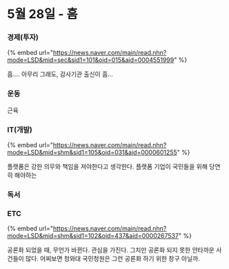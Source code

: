 # 5월 28일 - 흠

### 경제\(투자\)

{% embed url="https://news.naver.com/main/read.nhn?mode=LSD&mid=sec&sid1=101&oid=015&aid=0004551999" %}

흠.... 아무리 그래도, 감사기관 출신이 흠...

### 운동

근육

### IT\(개발\)

{% embed url="https://news.naver.com/main/read.nhn?mode=LSD&mid=shm&sid1=105&oid=031&aid=0000601255" %}

플랫폼은 강한 의무와 책임을 져야한다고 생각한다. 플랫폼 기업이 국민들을 위해 당연히 해야하는 

### 독서



### ETC

{% embed url="https://news.naver.com/main/read.nhn?mode=LSD&mid=shm&sid1=102&oid=437&aid=0000267537" %}

공론화 되었을 때, 무언가 바뀐다. 관심을 가진다. 그치만 공론화 되지 못한 안타까운 사건들이 많다. 어찌보면 청와대 국민청원은 그런 공론화 하기 위한 창구 아닐까.

